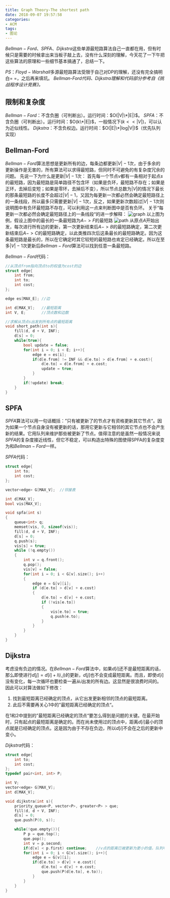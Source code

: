 ```yaml
---
title: Graph Theory-The shortest path
date: 2018-09-07 19:57:58
categories:
- ACM
tags:
- 图论
---
```

$Bellman-Ford、SPFA、Dijkstra$这些单源最短路算法自己一直都在用，但有时候只是需要的时候拿出来当板子敲上去，没有什么深刻的理解，今天花了一下午把这些算法的原理和一些细节基本搞通了，总结一下。
<!--more-->
$PS：Floyd-Warshall$多源最短路算法受限于自己对DP的理解，还没有完全搞明白= =，之后再来填坑。
*Bellman-Ford代码、Dijkstra理解和代码部分参考自《挑战程序设计竞赛》。*
## 限制和复杂度
$Bellman-Ford$：不含负圈（可判断出）。运行时间：$O(|V|\*|E|)$。
$SPFA$：不含负圈（可判断出）。运行时间：$O(k\*|E|)$，一般情况下$(k <<|V|)$，可以认为近似线性。
$Dijkstra$：不含负权边。运行时间：$O(|E|\*|log|V|)$（优先队列实现）
## Bellman-Ford
$Bellman-Ford$算法思想是更新所有的边，每条边都更新$|V|-1$次，由于多余的更新操作是无害的，所有算法可以求得最短路，但同时不可避免的有复杂度冗余的问题。
先说一下为什么是更新$|V|-1$次：
首先每一个节点$v$都有一条相对于起点$s$的最短路，因为最短路是简单路径不包含环（如果是负环，最短路不存在；如果是正环，去掉后变短；如果是零环，去掉后不变），所以节点总数为$|V|$的情况下最长的那条最短路的长度不会超过$|V|-1$，又因为每更新一次都必然会确定最短路径上的一条线段，所以最多只需要更新$|V|-1$次，反之，如果更新次数超过$|V|-1$次则说明图中有负环最短路不存在，可以利用这一点来判断图中是否有负环。
关于“每更新一次都必然会确定最短路径上的一条线段“的进一步解释：
![graph](/gra.png)
以上图为例，假设上图中的最长的一条最短路为$A->F$的最短路
![path](/path.png)
从原点$A$开始出发，每次进行所有边的更新，第一次更新结束后$A->B$的最短路确定，第二次更新结束后$A->C$的最短路确定，以此类推四次后这条最长的最短路确定。因为这条最短路是最长的，所以在它确定时其它较短的最短路也肯定已经确定。所以在至多$|V|-1$次更新后$Bellman-Ford$算法可以找到任意一条最短路。

$Bellman-Ford$代码：
```C++
//从顶点from指向顶点to的权值为cost的边
struct edge{
    int from;
    int to;
    int cost;
};

edge es[MAX_E]; //边

int d[MAX_V];   //最短距离
int V, E;       //顶点数和边数

//求解从顶点s出发到所有点的最短距离
void short_path(int s){
    fill(d, d + V, INF);
    d[s] = 0;
    while(true){
        bool update = false;
        for(int i = 0; i < E; i++){
            edge e = es[i];
            if(d[e.from] != INF && d[e.to] > d[e.from] + e.cost){
                d[e.to] = d[e.from] + e.cost;
                update = true;
            }
        }
        if(!update) break;
    }
}
```
## SPFA
$SPFA$算法可以用一句话概括：”只有被更新了的节点才有资格更新其它节点“。因为如果一个节点自身没有被更新的话，那用它更新与它相邻的其它节点也不会产生新的结果。它用队列来维护那些被更新了节点。值得注意的是虽然一般情况来说$SPFA$的复杂度接近线性，但它不稳定，可以构造出特殊的图使得SPFA的复杂度变为和$Bellman-Ford$一样。

$SPFA$代码：
```C++
struct edge{
    int to;
    int cost;
};

vector<edge> G[MAX_V];  //邻接表

int d[MAX_V];
bool vis[MAX_V];

void spfa(int s) 
{
    queue<int> q;
    memset(vis, 0, sizeof(vis));
    fill(d, d + V, INF);
    d[s] = 0;
    q.push(s);
    vis[s] = true;
    while (!q.empty()) 
    {
        int v = q.front(); 
        q.pop(); 
        vis[v] = false;
        for(int i = 0; i < G[v].size(); i++)
        {
            edge e = G[v][i];
            if (d[e.to] > d[v] + e.cost) 
            {
                d[e.to] = d[v] + e.cost;
                if (!vis[e.to])
                {
                    vis[e.to] = true;
                    q.push(e.to);
                }
            }
        }
    }
}
```
## Dijkstra
考虑没有负边的情况。在$Bellman-Ford$算法中，如果$d[i]$还不是最短距离的话，那么即使进行$d[j]=d[i]+l(i, j)$的更新，$d[j]$也不会变成最短距离。而且，即使$d[i]$没有变化，每一次循环也要检查一遍从$i$出发的所有边。这显然是很浪费时间的。因此可以对算法做如下修改：
1. 找到最短距离已经确定的顶点，从它出发更新相邻的顶点的最短距离。
2. 此后不需要再关心$1$中的”最短距离已经确定的顶点“。

在$1$和$2$中提到的”最短距离已经确定的顶点“要怎么得到是问题的关键。在最开始时，只有起点的最短距离是确定的。而在尚未使用过的顶点中，距离$d[i]$最小的顶点就是已经确定的顶点。这是因为由于不存在负边，所以$d[i]$不会在之后的更新中变小。

$Dijkstra$代码：
```C++
struct edge{
    int to;
    int cost;
};
typedef pair<int, int> P;

int V;
vector<edge> G[MAX_V];
int d[MAX_V];

void dijkstra(int s){
    priority_queue<P, vector<P>, greater<P> > que;
    fill(d, d + V, INF);
    d[s] = 0;
    que.push(P(0, s));

    while(!que.empty()){
        P p = que.top();
        que.pop();
        int v = p.second;
        if(d[v] < p.first) continue;    //v点的距离已被更新为更小的值，队列中的值丢弃
        for(int i = 0; i < G[v].size(); i++){
            edge e = G[v][i];
            if(d[e.to] > d[v] + e.cost){
                d[e.to] = d[v] + e.cost;
                que.push(P(d[e.to], e.to));
            }
        }
    }
}
```
